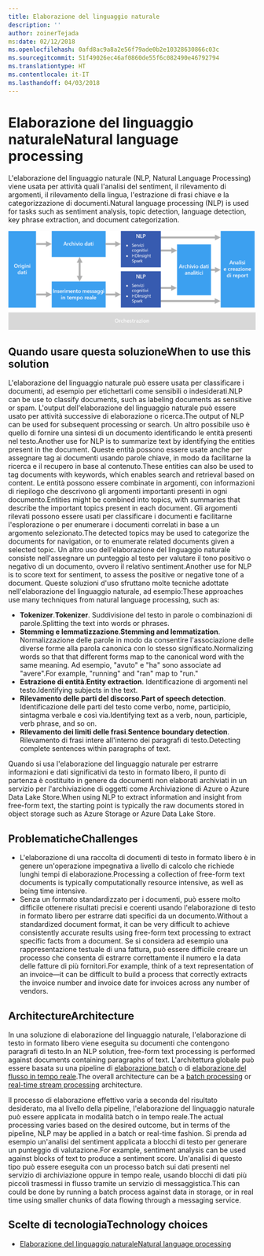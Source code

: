 ```yaml
---
title: Elaborazione del linguaggio naturale
description: ''
author: zoinerTejada
ms:date: 02/12/2018
ms.openlocfilehash: 0afd8ac9a8a2e56f79ade0b2e10328630866c03c
ms.sourcegitcommit: 51f49026ec46af0860de55f6c082490e46792794
ms.translationtype: HT
ms.contentlocale: it-IT
ms.lasthandoff: 04/03/2018
---
```

# <a name="natural-language-processing"></a><span data-ttu-id="d1a89-102">Elaborazione del linguaggio naturale</span><span class="sxs-lookup"><span data-stu-id="d1a89-102">Natural language processing</span></span>

<span data-ttu-id="d1a89-103">L'elaborazione del linguaggio naturale (NLP, Natural Language Processing) viene usata per attività quali l'analisi del sentiment, il rilevamento di argomenti, il rilevamento della lingua, l'estrazione di frasi chiave e la categorizzazione di documenti.</span><span class="sxs-lookup"><span data-stu-id="d1a89-103">Natural language processing (NLP) is used for tasks such as sentiment analysis, topic detection, language detection, key phrase extraction, and document categorization.</span></span>

![](./images/nlp-pipeline.png)

## <a name="when-to-use-this-solution"></a><span data-ttu-id="d1a89-104">Quando usare questa soluzione</span><span class="sxs-lookup"><span data-stu-id="d1a89-104">When to use this solution</span></span>

<span data-ttu-id="d1a89-105">L'elaborazione del linguaggio naturale può essere usata per classificare i documenti, ad esempio per etichettarli come sensibili o indesiderati.</span><span class="sxs-lookup"><span data-stu-id="d1a89-105">NLP can be use to classify documents, such as labeling documents as sensitive or spam.</span></span> <span data-ttu-id="d1a89-106">L'output dell'elaborazione del linguaggio naturale può essere usato per attività successive di elaborazione o ricerca.</span><span class="sxs-lookup"><span data-stu-id="d1a89-106">The output of NLP can be used for subsequent processing or search.</span></span> <span data-ttu-id="d1a89-107">Un altro possibile uso è quello di fornire una sintesi di un documento identificando le entità presenti nel testo.</span><span class="sxs-lookup"><span data-stu-id="d1a89-107">Another use for NLP is to summarize text by identifying the entities present in the document.</span></span> <span data-ttu-id="d1a89-108">Queste entità possono essere usate anche per assegnare tag ai documenti usando parole chiave, in modo da facilitarne la ricerca e il recupero in base al contenuto.</span><span class="sxs-lookup"><span data-stu-id="d1a89-108">These entities can also be used to tag documents with keywords, which enables search and retrieval based on content.</span></span> <span data-ttu-id="d1a89-109">Le entità possono essere combinate in argomenti, con informazioni di riepilogo che descrivono gli argomenti importanti presenti in ogni documento.</span><span class="sxs-lookup"><span data-stu-id="d1a89-109">Entities might be combined into topics, with summaries that describe the important topics present in each document.</span></span> <span data-ttu-id="d1a89-110">Gli argomenti rilevati possono essere usati per classificare i documenti e facilitarne l'esplorazione o per enumerare i documenti correlati in base a un argomento selezionato.</span><span class="sxs-lookup"><span data-stu-id="d1a89-110">The detected topics may be used to categorize the documents for navigation, or to enumerate related documents given a selected topic.</span></span> <span data-ttu-id="d1a89-111">Un altro uso dell'elaborazione del linguaggio naturale consiste nell'assegnare un punteggio al testo per valutare il tono positivo o negativo di un documento, ovvero il relativo sentiment.</span><span class="sxs-lookup"><span data-stu-id="d1a89-111">Another use for NLP is to score text for sentiment, to assess the positive or negative tone of a document.</span></span> <span data-ttu-id="d1a89-112">Queste soluzioni d'uso sfruttano molte tecniche adottate nell'elaborazione del linguaggio naturale, ad esempio:</span><span class="sxs-lookup"><span data-stu-id="d1a89-112">These approaches use many techniques from natural language processing, such as:</span></span> 

- <span data-ttu-id="d1a89-113">**Tokenizer**.</span><span class="sxs-lookup"><span data-stu-id="d1a89-113">**Tokenizer**.</span></span> <span data-ttu-id="d1a89-114">Suddivisione del testo in parole o combinazioni di parole.</span><span class="sxs-lookup"><span data-stu-id="d1a89-114">Splitting the text into words or phrases.</span></span>
- <span data-ttu-id="d1a89-115">**Stemming e lemmatizzazione**.</span><span class="sxs-lookup"><span data-stu-id="d1a89-115">**Stemming and lemmatization**.</span></span> <span data-ttu-id="d1a89-116">Normalizzazione delle parole in modo da consentire l'associazione delle diverse forme alla parola canonica con lo stesso significato.</span><span class="sxs-lookup"><span data-stu-id="d1a89-116">Normalizing words so that that different forms map to the canonical word with the same meaning.</span></span> <span data-ttu-id="d1a89-117">Ad esempio, "avuto" e "ha" sono associate ad "avere".</span><span class="sxs-lookup"><span data-stu-id="d1a89-117">For example, "running" and "ran" map to "run."</span></span> 
- <span data-ttu-id="d1a89-118">**Estrazione di entità**.</span><span class="sxs-lookup"><span data-stu-id="d1a89-118">**Entity extraction**.</span></span> <span data-ttu-id="d1a89-119">Identificazione di argomenti nel testo.</span><span class="sxs-lookup"><span data-stu-id="d1a89-119">Identifying subjects in the text.</span></span>
- <span data-ttu-id="d1a89-120">**Rilevamento delle parti del discorso**.</span><span class="sxs-lookup"><span data-stu-id="d1a89-120">**Part of speech detection**.</span></span> <span data-ttu-id="d1a89-121">Identificazione delle parti del testo come verbo, nome, participio, sintagma verbale e così via.</span><span class="sxs-lookup"><span data-stu-id="d1a89-121">Identifying text as a verb, noun, participle, verb phrase, and so on.</span></span>
- <span data-ttu-id="d1a89-122">**Rilevamento dei limiti delle frasi**.</span><span class="sxs-lookup"><span data-stu-id="d1a89-122">**Sentence boundary detection**.</span></span> <span data-ttu-id="d1a89-123">Rilevamento di frasi intere all'interno dei paragrafi di testo.</span><span class="sxs-lookup"><span data-stu-id="d1a89-123">Detecting complete sentences within paragraphs of text.</span></span>

<span data-ttu-id="d1a89-124">Quando si usa l'elaborazione del linguaggio naturale per estrarre informazioni e dati significativi da testo in formato libero, il punto di partenza è costituito in genere da documenti non elaborati archiviati in un servizio per l'archiviazione di oggetti come Archiviazione di Azure o Azure Data Lake Store.</span><span class="sxs-lookup"><span data-stu-id="d1a89-124">When using NLP to extract information and insight from free-form text, the starting point is typically the raw documents stored in object storage such as Azure Storage or Azure Data Lake Store.</span></span> 

## <a name="challenges"></a><span data-ttu-id="d1a89-125">Problematiche</span><span class="sxs-lookup"><span data-stu-id="d1a89-125">Challenges</span></span>

- <span data-ttu-id="d1a89-126">L'elaborazione di una raccolta di documenti di testo in formato libero è in genere un'operazione impegnativa a livello di calcolo che richiede lunghi tempi di elaborazione.</span><span class="sxs-lookup"><span data-stu-id="d1a89-126">Processing a collection of free-form text documents is typically computationally resource intensive, as well as being time intensive.</span></span>
- <span data-ttu-id="d1a89-127">Senza un formato standardizzato per i documenti, può essere molto difficile ottenere risultati precisi e coerenti usando l'elaborazione di testo in formato libero per estrarre dati specifici da un documento.</span><span class="sxs-lookup"><span data-stu-id="d1a89-127">Without a standardized document format, it can be very difficult to achieve consistently accurate results using free-form text processing to extract specific facts from a document.</span></span> <span data-ttu-id="d1a89-128">Se si considera ad esempio una rappresentazione testuale di una fattura, può essere difficile creare un processo che consenta di estrarre correttamente il numero e la data delle fatture di più fornitori.</span><span class="sxs-lookup"><span data-stu-id="d1a89-128">For example, think of a text representation of an invoice&mdash;it can be difficult to build a process that correctly extracts the invoice number and invoice date for invoices across any number of vendors.</span></span>

## <a name="architecture"></a><span data-ttu-id="d1a89-129">Architecture</span><span class="sxs-lookup"><span data-stu-id="d1a89-129">Architecture</span></span>

<span data-ttu-id="d1a89-130">In una soluzione di elaborazione del linguaggio naturale, l'elaborazione di testo in formato libero viene eseguita su documenti che contengono paragrafi di testo.</span><span class="sxs-lookup"><span data-stu-id="d1a89-130">In an NLP solution, free-form text processing is performed against documents containing paragraphs of text.</span></span> <span data-ttu-id="d1a89-131">L'architettura globale può essere basata su una pipeline di [elaborazione batch](../big-data/batch-processing.md) o di [elaborazione del flusso in tempo reale](../big-data/real-time-processing.md).</span><span class="sxs-lookup"><span data-stu-id="d1a89-131">The overall architecture can be a [batch processing](../big-data/batch-processing.md) or [real-time stream processing](../big-data/real-time-processing.md) architecture.</span></span>

<span data-ttu-id="d1a89-132">Il processo di elaborazione effettivo varia a seconda del risultato desiderato, ma al livello della pipeline, l'elaborazione del linguaggio naturale può essere applicata in modalità batch o in tempo reale.</span><span class="sxs-lookup"><span data-stu-id="d1a89-132">The actual processing varies based on the desired outcome, but in terms of the pipeline, NLP may be applied in a batch or real-time fashion.</span></span> <span data-ttu-id="d1a89-133">Si prenda ad esempio un'analisi del sentiment applicata a blocchi di testo per generare un punteggio di valutazione.</span><span class="sxs-lookup"><span data-stu-id="d1a89-133">For example, sentiment analysis can be used against blocks of text to produce a sentiment score.</span></span> <span data-ttu-id="d1a89-134">Un'analisi di questo tipo può essere eseguita con un processo batch sui dati presenti nel servizio di archiviazione oppure in tempo reale, usando blocchi di dati più piccoli trasmessi in flusso tramite un servizio di messaggistica.</span><span class="sxs-lookup"><span data-stu-id="d1a89-134">This can could be done by running a batch process against data in storage, or in real time using smaller chunks of data flowing through a messaging service.</span></span>

## <a name="technology-choices"></a><span data-ttu-id="d1a89-135">Scelte di tecnologia</span><span class="sxs-lookup"><span data-stu-id="d1a89-135">Technology choices</span></span>

- [<span data-ttu-id="d1a89-136">Elaborazione del linguaggio naturale</span><span class="sxs-lookup"><span data-stu-id="d1a89-136">Natural language processing</span></span>](../technology-choices/natural-language-processing.md)